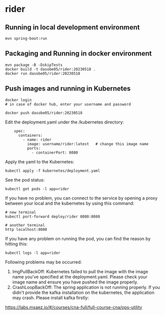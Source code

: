# rider

## Running in local development environment

```
mvn spring-boot:run
```

## Packaging and Running in docker environment

```
mvn package -B -DskipTests
docker build -t dasobe05/rider:20230518 .
docker run dasobe05/rider:20230518
```

## Push images and running in Kubernetes

```
docker login 
# in case of docker hub, enter your username and password

docker push dasobe05/rider:20230518
```

Edit the deployment.yaml under the /kubernetes directory:
```
    spec:
      containers:
        - name: rider
          image: username/rider:latest   # change this image name
          ports:
            - containerPort: 8080

```

Apply the yaml to the Kubernetes:
```
kubectl apply -f kubernetes/deployment.yaml
```

See the pod status:
```
kubectl get pods -l app=rider
```

If you have no problem, you can connect to the service by opening a proxy between your local and the kubernetes by using this command:
```
# new terminal
kubectl port-forward deploy/rider 8080:8080

# another terminal
http localhost:8080
```

If you have any problem on running the pod, you can find the reason by hitting this:
```
kubectl logs -l app=rider
```

Following problems may be occurred:

1. ImgPullBackOff:  Kubernetes failed to pull the image with the image name you've specified at the deployment.yaml. Please check your image name and ensure you have pushed the image properly.
1. CrashLoopBackOff: The spring application is not running properly. If you didn't provide the kafka installation on the kubernetes, the application may crash. Please install kafka firstly:

https://labs.msaez.io/#/courses/cna-full/full-course-cna/ops-utility

